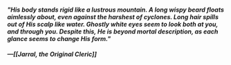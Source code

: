 #### *"His body stands rigid like a lustrous mountain. A long wispy beard floats aimlessly about, even against the harshest of cyclones. Long hair spills out of His scalp like water. Ghostly white eyes seem to look both at you, and through you. Despite this, He is beyond mortal description, as each glance seems to change His form."*
#### *—[[Jarral, the Original Cleric]]*

